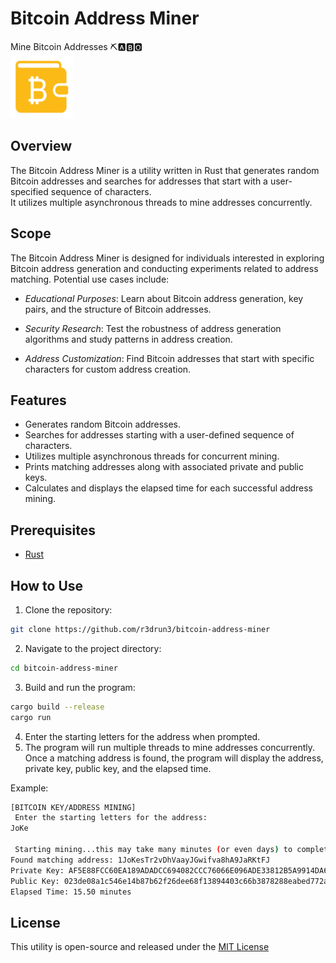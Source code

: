 # Bitcoin Address Miner
Mine Bitcoin Addresses ⛏️🅰️🅱️🅾️  
<img src="images/btc-address.png" width="100" height="100">

## Overview

The Bitcoin Address Miner is a utility written in Rust that generates random Bitcoin addresses and searches for addresses that start with a user-specified sequence of characters.  
It utilizes multiple asynchronous threads to mine addresses concurrently.

## Scope
The Bitcoin Address Miner is designed for individuals interested in exploring Bitcoin address generation and conducting experiments related to address matching.   Potential use cases include:

- *Educational Purposes*: Learn about Bitcoin address generation, key pairs, and the structure of Bitcoin addresses.

- *Security Research*: Test the robustness of address generation algorithms and study patterns in address creation.

- *Address Customization*: Find Bitcoin addresses that start with specific characters for custom address creation.

## Features
- Generates random Bitcoin addresses.
- Searches for addresses starting with a user-defined sequence of characters.
- Utilizes multiple asynchronous threads for concurrent mining.
- Prints matching addresses along with associated private and public keys.
- Calculates and displays the elapsed time for each successful address mining.
## Prerequisites 
- [Rust](https://www.rust-lang.org/) 


## How to Use 
1. Clone the repository:

```bash
git clone https://github.com/r3drun3/bitcoin-address-miner
``` 
2. Navigate to the project directory:

```bash
cd bitcoin-address-miner
``` 
3. Build and run the program:

```bash
cargo build --release
cargo run
``` 
4. Enter the starting letters for the address when prompted. 
5. The program will run multiple threads to mine addresses concurrently.  
   Once a matching address is found, the program will display the address, private key, public key, and the elapsed time.  

Example:  
```bash
[BITCOIN KEY/ADDRESS MINING] 
 Enter the starting letters for the address: 
JoKe

 Starting mining...this may take many minutes (or even days) to complete
Found matching address: 1JoKesTr2vDhVaayJGwifva8hA9JaRKtFJ
Private Key: AF5E88FCC60EA189ADADCC694082CCC76066E096ADE33812B5A9914DA6C6FC73
Public Key: 023de08a1c546e14b87b62f26dee68f13894403c66b3878288eabed772abdda63d
Elapsed Time: 15.50 minutes
```  


## License

This utility is open-source and released under the [MIT License]()